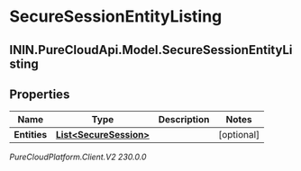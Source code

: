 # SecureSessionEntityListing

## ININ.PureCloudApi.Model.SecureSessionEntityListing

## Properties

|Name | Type | Description | Notes|
|------------ | ------------- | ------------- | -------------|
| **Entities** | [**List&lt;SecureSession&gt;**](SecureSession) |  | [optional] |



_PureCloudPlatform.Client.V2 230.0.0_
